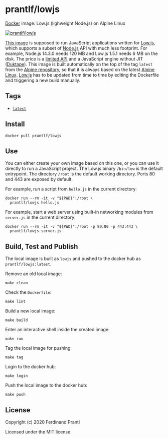# prantlf/lowjs

[Docker] image: Low.js (lighweight Node.js) on Alpine Linux

[![prantlf/lowjs](http://dockeri.co/image/prantlf/lowjs)](https://hub.docker.com/repository/docker/prantlf/lowjs/)

[This image] is supposed to run JavaScript applications written for [Low.js], which supports a subset of [Node.js] API with much less footprint. For example, Node.js 14.3.0 needs 120 MB and Low.js 1.5.1 needs 6 MB on the disk. The price is a [limited API] and a JavaScript engine without JIT ([Duktape]). This image is built automatically on the top of the tag `latest` from the [Alpine repository], so that it is always based on the latest [Alpine Linux]. [Low.js] has to be updated from time to time by editing the Dockerfile and triggering a new build manually.

## Tags

- [`latest`]

## Install

```
docker pull prantlf/lowjs
```

## Use

You can either create your own image based on this one, or you can use it directly to run a JavaScript project. The Low.js binary `/bin/low` is the default entrypoint. The directory `/root` is the default working directory. Ports 80 and 443 are exposed by default.

For example, run a script from `hello.js` in the current directory:

    docker run --rm -it -v "${PWD}":/root \
      prantlf/lowjs hello.js

For example, start a web server using built-in networking modules from `server.js` in the current directory:

    docker run --rm -it -v "${PWD}":/root -p 80:80 -p 443:443 \
      prantlf/lowjs server.js

## Build, Test and Publish

The local image is built as `lowjs` and pushed to the docker hub as `prantlf/lowjs:latest`.

Remove an old local image:

    make clean

Check the `Dockerfile`:

    make lint

Build a new local image:

    make build

Enter an interactive shell inside the created image:

    make run

Tag the local image for pushing:

    make tag

Login to the docker hub:

    make login

Push the local image to the docker hub:

    make push

## License

Copyright (c) 2020 Ferdinand Prantl

Licensed under the MIT license.

[Docker]: https://www.docker.com/
[This image]: https://hub.docker.com/repository/docker/prantlf/lowjs
[`latest`]: https://hub.docker.com/repository/docker/prantlf/lowjs/tags
[Low.js]: https://www.neonious.com/lowjs/
[Node.js]: https://nodejs.org/
[limited API]: https://www.neonious.com/lowjs/documentation/nodejs-api.html
[Duktape]: https://duktape.org/
[Alpine repository]: https://hub.docker.com/_/alpine
[Alpine Linux]: https://alpinelinux.org/
